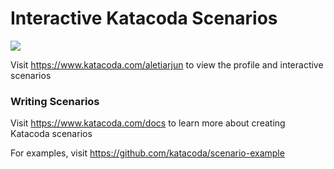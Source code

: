# Interactive Katacoda Scenarios

[![](http://shields.katacoda.com/katacoda/aletiarjun/count.svg)](https://www.katacoda.com/aletiarjun "Get your profile on Katacoda.com")

Visit https://www.katacoda.com/aletiarjun to view the profile and interactive scenarios

### Writing Scenarios
Visit https://www.katacoda.com/docs to learn more about creating Katacoda scenarios

For examples, visit https://github.com/katacoda/scenario-example

